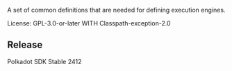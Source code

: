 A set of common definitions that are needed for defining execution engines.

License: GPL-3.0-or-later WITH Classpath-exception-2.0


## Release

Polkadot SDK Stable 2412
